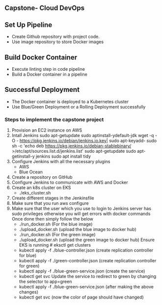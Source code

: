 ## Capstone- Cloud DevOps

## Set Up Pipeline

* Create Github repository with project code.
* Use image repository to store Docker images

## Build Docker Container

* Execute linting step in code pipeline
* Build a Docker container in a pipeline

## Successful Deployment

* The Docker container is deployed to a Kubernetes cluster
* Use Blue/Green Deployment or a Rolling Deployment successfully

### Steps to implement the capstone project

1. Provision an EC2 instance on AWS
2. Intall Jenkins
    sudo apt-getupdate
    sudo aptinstall-ydefault-jdk
    wget -q -O - https://pkg.jenkins.io/debian/jenkins.io.key| sudo apt-keyadd-
    sudo sh -c 'echo deb https://pkg.jenkins.io/debian-stablebinary/ >/etc/apt/sources.list.d/jenkins.list'
    sudo apt-getupdate
    sudo apt-getinstall-y jenkins
    sudo apt install tidy
 3. Configure Jenkins with all the necessary plugins
    * AWS
    * Blue Ocean
4. Create a repository on GitHub
5. Configure Jenkins to communicate with AWS and Docker
6. Create an k8s cluster on EKS 
    * ./eks_cluster.sh
7. Create different stages in the Jenkinsfile
8. Make sure that you run
    aws configure
9. Make sure that the user which you use to login to Jenkins server has sudo privileges otherwise you will get errors with docker commands
    Once done then simply follow the below
    *  ./run_docker.sh (For the blue image)
    * ./upload_docker.sh (upload the blue image to docker hub)
    * ./run_docker.sh (For the green image)
    * ./upload_docker.sh (upload the green image to docker hub)
    Ensure EKS is running # eksctl get clusters
    * kubectl apply -f ./blue-controller.json (create replication controller for blue)
    * kubectl apply -f ./green-controller.json (create replication controller for green)
    * kubectl apply -f ./blue-green-service.json (create the service)
    * kubectl get svc
    Update the service to redirect to green by changing the selector to  app=green
    * kubectl apply -f ./blue-green-service.json (after making the above changes)
    * kubectl get svc (now the color of page should have changed)